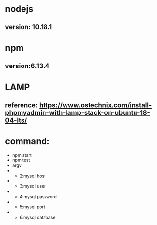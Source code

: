# nodejs
## version: 10.18.1
# npm
## version:6.13.4
# LAMP
## reference: https://www.ostechnix.com/install-phpmyadmin-with-lamp-stack-on-ubuntu-18-04-lts/
# command:
* npm start
* npm test
* argv:
* * 2:mysql host
* * 3:mysql user
* * 4:mysql password
* * 5:mysql port
* * 6:mysql database